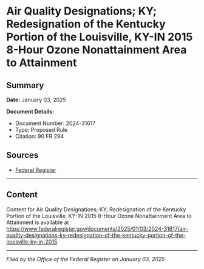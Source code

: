 # Air Quality Designations; KY; Redesignation of the Kentucky Portion of the Louisville, KY-IN 2015 8-Hour Ozone Nonattainment Area to Attainment

## Summary

**Date:** January 03, 2025

**Document Details:**
- Document Number: 2024-31617
- Type: Proposed Rule
- Citation: 90 FR 294

## Sources
- [Federal Register](https://www.federalregister.gov/documents/2025/01/03/2024-31617/air-quality-designations-ky-redesignation-of-the-kentucky-portion-of-the-louisville-ky-in-2015)

---

## Content

Content for Air Quality Designations; KY; Redesignation of the Kentucky Portion of the Louisville, KY-IN 2015 8-Hour Ozone Nonattainment Area to Attainment is available at https://www.federalregister.gov/documents/2025/01/03/2024-31617/air-quality-designations-ky-redesignation-of-the-kentucky-portion-of-the-louisville-ky-in-2015.

---

*Filed by the Office of the Federal Register on January 03, 2025*
